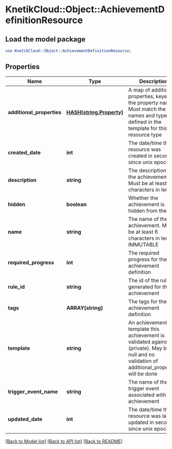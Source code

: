 # KnetikCloud::Object::AchievementDefinitionResource

## Load the model package
```perl
use KnetikCloud::Object::AchievementDefinitionResource;
```

## Properties
Name | Type | Description | Notes
------------ | ------------- | ------------- | -------------
**additional_properties** | [**HASH[string,Property]**](Property.md) | A map of additional properties, keyed on the property name.  Must match the names and types defined in the template for this resource type | [optional] 
**created_date** | **int** | The date/time this resource was created in seconds since unix epoch | [optional] 
**description** | **string** | The description of the achievement. Must be at least 2 characters in length. | [optional] 
**hidden** | **boolean** | Whether the achievement is hidden from the user | 
**name** | **string** | The name of the achievement. Must be at least 6 characters in length. IMMUTABLE | 
**required_progress** | **int** | The required progress for the achievement definition | 
**rule_id** | **string** | The id of the rule generated for this achievement | [optional] 
**tags** | **ARRAY[string]** | The tags for the achievement definition | [optional] 
**template** | **string** | An achievement template this achievement is validated against (private). May be null and no validation of additional_properties will be done | [optional] 
**trigger_event_name** | **string** | The name of the trigger event associated with this achievement | [optional] 
**updated_date** | **int** | The date/time this resource was last updated in seconds since unix epoch | [optional] 

[[Back to Model list]](../README.md#documentation-for-models) [[Back to API list]](../README.md#documentation-for-api-endpoints) [[Back to README]](../README.md)


